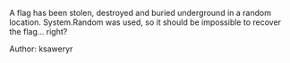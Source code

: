 A flag has been stolen, destroyed and buried underground in a random location.
System.Random was used, so it should be impossible to recover the flag... right?

Author: ksaweryr
